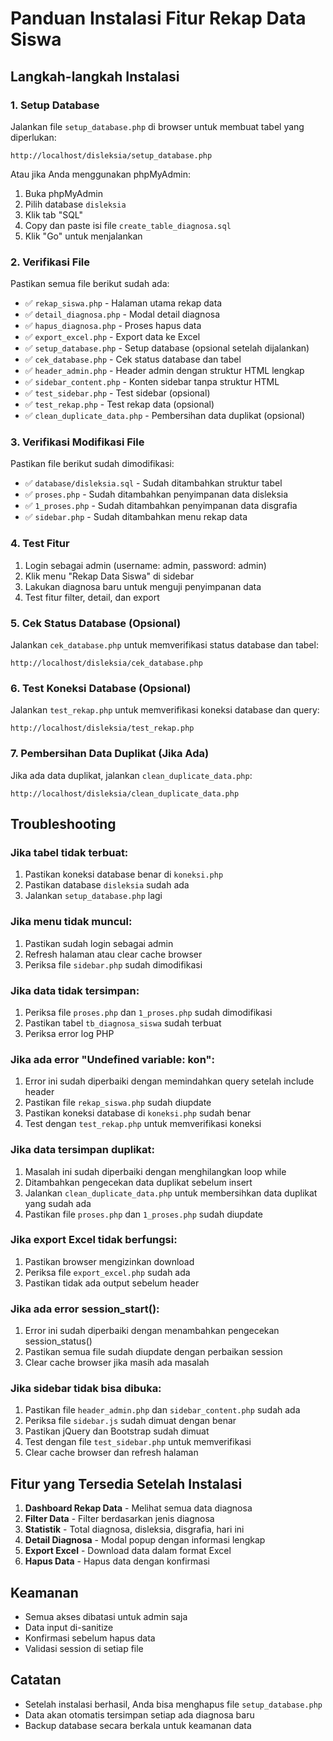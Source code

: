 # Panduan Instalasi Fitur Rekap Data Siswa

## Langkah-langkah Instalasi

### 1. Setup Database
Jalankan file `setup_database.php` di browser untuk membuat tabel yang diperlukan:
```
http://localhost/disleksia/setup_database.php
```

Atau jika Anda menggunakan phpMyAdmin:
1. Buka phpMyAdmin
2. Pilih database `disleksia`
3. Klik tab "SQL"
4. Copy dan paste isi file `create_table_diagnosa.sql`
5. Klik "Go" untuk menjalankan

### 2. Verifikasi File
Pastikan semua file berikut sudah ada:
- ✅ `rekap_siswa.php` - Halaman utama rekap data
- ✅ `detail_diagnosa.php` - Modal detail diagnosa
- ✅ `hapus_diagnosa.php` - Proses hapus data
- ✅ `export_excel.php` - Export data ke Excel
- ✅ `setup_database.php` - Setup database (opsional setelah dijalankan)
- ✅ `cek_database.php` - Cek status database dan tabel
- ✅ `header_admin.php` - Header admin dengan struktur HTML lengkap
- ✅ `sidebar_content.php` - Konten sidebar tanpa struktur HTML
- ✅ `test_sidebar.php` - Test sidebar (opsional)
- ✅ `test_rekap.php` - Test rekap data (opsional)
- ✅ `clean_duplicate_data.php` - Pembersihan data duplikat (opsional)

### 3. Verifikasi Modifikasi File
Pastikan file berikut sudah dimodifikasi:
- ✅ `database/disleksia.sql` - Sudah ditambahkan struktur tabel
- ✅ `proses.php` - Sudah ditambahkan penyimpanan data disleksia
- ✅ `1_proses.php` - Sudah ditambahkan penyimpanan data disgrafia
- ✅ `sidebar.php` - Sudah ditambahkan menu rekap data

### 4. Test Fitur
1. Login sebagai admin (username: admin, password: admin)
2. Klik menu "Rekap Data Siswa" di sidebar
3. Lakukan diagnosa baru untuk menguji penyimpanan data
4. Test fitur filter, detail, dan export

### 5. Cek Status Database (Opsional)
Jalankan `cek_database.php` untuk memverifikasi status database dan tabel:
```
http://localhost/disleksia/cek_database.php
```

### 6. Test Koneksi Database (Opsional)
Jalankan `test_rekap.php` untuk memverifikasi koneksi database dan query:
```
http://localhost/disleksia/test_rekap.php
```

### 7. Pembersihan Data Duplikat (Jika Ada)
Jika ada data duplikat, jalankan `clean_duplicate_data.php`:
```
http://localhost/disleksia/clean_duplicate_data.php
```

## Troubleshooting

### Jika tabel tidak terbuat:
1. Pastikan koneksi database benar di `koneksi.php`
2. Pastikan database `disleksia` sudah ada
3. Jalankan `setup_database.php` lagi

### Jika menu tidak muncul:
1. Pastikan sudah login sebagai admin
2. Refresh halaman atau clear cache browser
3. Periksa file `sidebar.php` sudah dimodifikasi

### Jika data tidak tersimpan:
1. Periksa file `proses.php` dan `1_proses.php` sudah dimodifikasi
2. Pastikan tabel `tb_diagnosa_siswa` sudah terbuat
3. Periksa error log PHP

### Jika ada error "Undefined variable: kon":
1. Error ini sudah diperbaiki dengan memindahkan query setelah include header
2. Pastikan file `rekap_siswa.php` sudah diupdate
3. Pastikan koneksi database di `koneksi.php` sudah benar
4. Test dengan `test_rekap.php` untuk memverifikasi koneksi

### Jika data tersimpan duplikat:
1. Masalah ini sudah diperbaiki dengan menghilangkan loop while
2. Ditambahkan pengecekan data duplikat sebelum insert
3. Jalankan `clean_duplicate_data.php` untuk membersihkan data duplikat yang sudah ada
4. Pastikan file `proses.php` dan `1_proses.php` sudah diupdate

### Jika export Excel tidak berfungsi:
1. Pastikan browser mengizinkan download
2. Periksa file `export_excel.php` sudah ada
3. Pastikan tidak ada output sebelum header

### Jika ada error session_start():
1. Error ini sudah diperbaiki dengan menambahkan pengecekan session_status()
2. Pastikan semua file sudah diupdate dengan perbaikan session
3. Clear cache browser jika masih ada masalah

### Jika sidebar tidak bisa dibuka:
1. Pastikan file `header_admin.php` dan `sidebar_content.php` sudah ada
2. Periksa file `sidebar.js` sudah dimuat dengan benar
3. Pastikan jQuery dan Bootstrap sudah dimuat
4. Test dengan file `test_sidebar.php` untuk memverifikasi
5. Clear cache browser dan refresh halaman

## Fitur yang Tersedia Setelah Instalasi

1. **Dashboard Rekap Data** - Melihat semua data diagnosa
2. **Filter Data** - Filter berdasarkan jenis diagnosa
3. **Statistik** - Total diagnosa, disleksia, disgrafia, hari ini
4. **Detail Diagnosa** - Modal popup dengan informasi lengkap
5. **Export Excel** - Download data dalam format Excel
6. **Hapus Data** - Hapus data dengan konfirmasi

## Keamanan
- Semua akses dibatasi untuk admin saja
- Data input di-sanitize
- Konfirmasi sebelum hapus data
- Validasi session di setiap file

## Catatan
- Setelah instalasi berhasil, Anda bisa menghapus file `setup_database.php`
- Data akan otomatis tersimpan setiap ada diagnosa baru
- Backup database secara berkala untuk keamanan data 